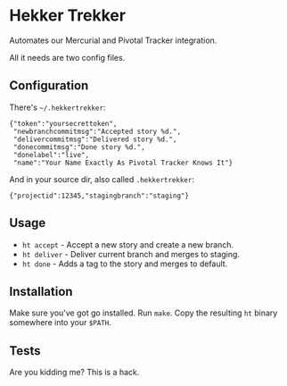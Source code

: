 Hekker Trekker
==============

Automates our Mercurial and Pivotal Tracker integration.

All it needs are two config files.

Configuration
-------------

There's `~/.hekkertrekker`:

    {"token":"yoursecrettoken",
     "newbranchcommitmsg":"Accepted story %d.",
     "delivercommitmsg":"Delivered story %d.",
     "donecommitmsg":"Done story %d.",
     "donelabel":"live",
     "name":"Your Name Exactly As Pivotal Tracker Knows It"}

And in your source dir, also called `.hekkertrekker`:

    {"projectid":12345,"stagingbranch":"staging"}

Usage
-----

* `ht accept` - Accept a new story and create a new branch.
* `ht deliver` - Deliver current branch and merges to staging.
* `ht done` - Adds a tag to the story and merges to default.

Installation
------------

Make sure you've got go installed. Run `make`. Copy the resulting `ht` binary
somewhere into your `$PATH`.

Tests
-----

Are you kidding me? This is a hack.

